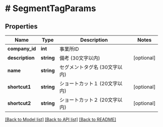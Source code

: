 # # SegmentTagParams

## Properties

Name | Type | Description | Notes
------------ | ------------- | ------------- | -------------
**company_id** | **int** | 事業所ID |
**description** | **string** | 備考 (30文字以内) | [optional]
**name** | **string** | セグメントタグ名 (30文字以内) |
**shortcut1** | **string** | ショートカット１ (20文字以内) | [optional]
**shortcut2** | **string** | ショートカット２ (20文字以内) | [optional]

[[Back to Model list]](../../README.md#models) [[Back to API list]](../../README.md#endpoints) [[Back to README]](../../README.md)
